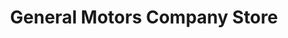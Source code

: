 ---
title: "General Motors Company Store"
url: /detroit/general-motors-company-store/
shop: clothes
---